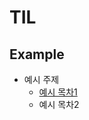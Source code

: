 # TIL

## Example
* 예시 주제
  * [예시 목차1](https://github.com/gusdn7142/TIL/blob/main/example/ex1.md)
  * 예시 목차2
